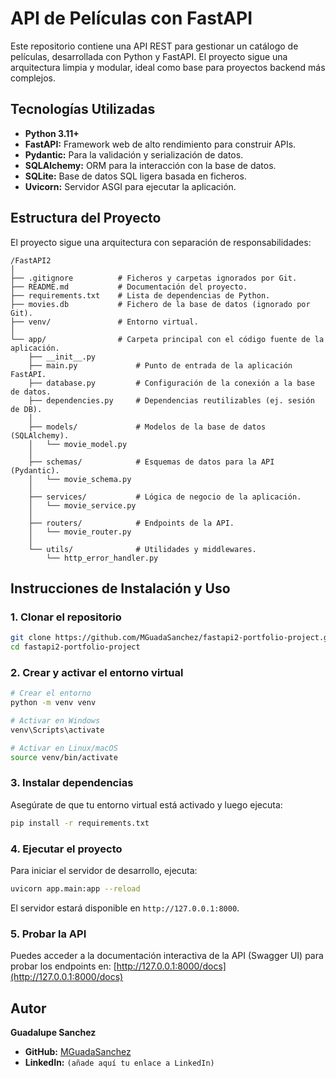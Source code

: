 # API de Películas con FastAPI

Este repositorio contiene una API REST para gestionar un catálogo de películas, desarrollada con Python y FastAPI. El proyecto sigue una arquitectura limpia y modular, ideal como base para proyectos backend más complejos.

## Tecnologías Utilizadas

*   **Python 3.11+**
*   **FastAPI:** Framework web de alto rendimiento para construir APIs.
*   **Pydantic:** Para la validación y serialización de datos.
*   **SQLAlchemy:** ORM para la interacción con la base de datos.
*   **SQLite:** Base de datos SQL ligera basada en ficheros.
*   **Uvicorn:** Servidor ASGI para ejecutar la aplicación.

## Estructura del Proyecto

El proyecto sigue una arquitectura con separación de responsabilidades:

```
/FastAPI2
│
├── .gitignore          # Ficheros y carpetas ignorados por Git.
├── README.md           # Documentación del proyecto.
├── requirements.txt    # Lista de dependencias de Python.
├── movies.db           # Fichero de la base de datos (ignorado por Git).
├── venv/               # Entorno virtual.
│
└── app/                # Carpeta principal con el código fuente de la aplicación.
    ├── __init__.py
    ├── main.py             # Punto de entrada de la aplicación FastAPI.
    ├── database.py         # Configuración de la conexión a la base de datos.
    ├── dependencies.py     # Dependencias reutilizables (ej. sesión de DB).
    │
    ├── models/             # Modelos de la base de datos (SQLAlchemy).
    │   └── movie_model.py
    │
    ├── schemas/            # Esquemas de datos para la API (Pydantic).
    │   └── movie_schema.py
    │
    ├── services/           # Lógica de negocio de la aplicación.
    │   └── movie_service.py
    │
    ├── routers/            # Endpoints de la API.
    │   └── movie_router.py
    │
    └── utils/              # Utilidades y middlewares.
        └── http_error_handler.py
```

## Instrucciones de Instalación y Uso

### 1. Clonar el repositorio
```bash
git clone https://github.com/MGuadaSanchez/fastapi2-portfolio-project.git
cd fastapi2-portfolio-project
```

### 2. Crear y activar el entorno virtual
```bash
# Crear el entorno
python -m venv venv

# Activar en Windows
venv\Scripts\activate

# Activar en Linux/macOS
source venv/bin/activate
```

### 3. Instalar dependencias
Asegúrate de que tu entorno virtual está activado y luego ejecuta:
```bash
pip install -r requirements.txt
```

### 4. Ejecutar el proyecto
Para iniciar el servidor de desarrollo, ejecuta:
```bash
uvicorn app.main:app --reload
```
El servidor estará disponible en `http://127.0.0.1:8000`.

### 5. Probar la API
Puedes acceder a la documentación interactiva de la API (Swagger UI) para probar los endpoints en:
[http://127.0.0.1:8000/docs](http://127.0.0.1:8000/docs)

## Autor

**Guadalupe Sanchez**

*   **GitHub:** [MGuadaSanchez](https://github.com/MGuadaSanchez)
*   **LinkedIn:** `(añade aquí tu enlace a LinkedIn)`
